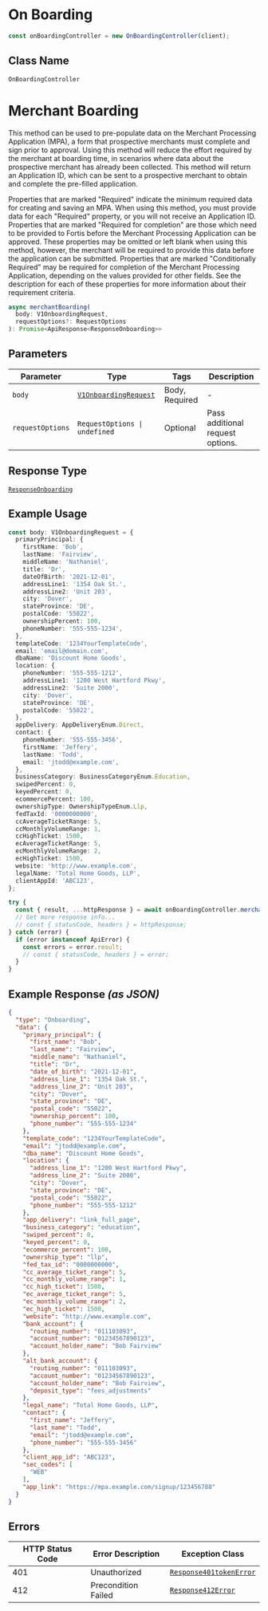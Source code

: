 # On Boarding

```ts
const onBoardingController = new OnBoardingController(client);
```

## Class Name

`OnBoardingController`


# Merchant Boarding

This method can be used to pre-populate data on the Merchant Processing Application (MPA), a form that prospective merchants must complete and sign prior to approval. Using this method will reduce the effort required by the merchant at boarding time, in scenarios where data about the prospective merchant has already been collected. This method will return an Application ID, which can be sent to a prospective merchant to obtain and complete the pre-filled application.

Properties that are marked "Required" indicate the minimum required data for creating and saving an MPA. When using this method, you must provide data for each "Required" property, or you will not receive an Application ID. Properties that are marked "Required for completion" are those which need to be provided to Fortis before the Merchant Processing Application can be approved. These properties may be omitted or left blank when using this method, however, the merchant will be required to provide this data before the application can be submitted. Properties that are marked "Conditionally Required" may be required for completion of the Merchant Processing Application, depending on the values provided for other fields. See the description for each of these properties for more information about their requirement criteria.

```ts
async merchantBoarding(
  body: V1OnboardingRequest,
  requestOptions?: RequestOptions
): Promise<ApiResponse<ResponseOnboarding>>
```

## Parameters

| Parameter | Type | Tags | Description |
|  --- | --- | --- | --- |
| `body` | [`V1OnboardingRequest`](../../doc/models/v1-onboarding-request.md) | Body, Required | - |
| `requestOptions` | `RequestOptions \| undefined` | Optional | Pass additional request options. |

## Response Type

[`ResponseOnboarding`](../../doc/models/response-onboarding.md)

## Example Usage

```ts
const body: V1OnboardingRequest = {
  primaryPrincipal: {
    firstName: 'Bob',
    lastName: 'Fairview',
    middleName: 'Nathaniel',
    title: 'Dr',
    dateOfBirth: '2021-12-01',
    addressLine1: '1354 Oak St.',
    addressLine2: 'Unit 203',
    city: 'Dover',
    stateProvince: 'DE',
    postalCode: '55022',
    ownershipPercent: 100,
    phoneNumber: '555-555-1234',
  },
  templateCode: '1234YourTemplateCode',
  email: 'email@domain.com',
  dbaName: 'Discount Home Goods',
  location: {
    phoneNumber: '555-555-1212',
    addressLine1: '1200 West Hartford Pkwy',
    addressLine2: 'Suite 2000',
    city: 'Dover',
    stateProvince: 'DE',
    postalCode: '55022',
  },
  appDelivery: AppDeliveryEnum.Direct,
  contact: {
    phoneNumber: '555-555-3456',
    firstName: 'Jeffery',
    lastName: 'Todd',
    email: 'jtodd@example.com',
  },
  businessCategory: BusinessCategoryEnum.Education,
  swipedPercent: 0,
  keyedPercent: 0,
  ecommercePercent: 100,
  ownershipType: OwnershipTypeEnum.Llp,
  fedTaxId: '0000000000',
  ccAverageTicketRange: 5,
  ccMonthlyVolumeRange: 1,
  ccHighTicket: 1500,
  ecAverageTicketRange: 5,
  ecMonthlyVolumeRange: 2,
  ecHighTicket: 1500,
  website: 'http://www.example.com',
  legalName: 'Total Home Goods, LLP',
  clientAppId: 'ABC123',
};

try {
  const { result, ...httpResponse } = await onBoardingController.merchantBoarding(body);
  // Get more response info...
  // const { statusCode, headers } = httpResponse;
} catch (error) {
  if (error instanceof ApiError) {
    const errors = error.result;
    // const { statusCode, headers } = error;
  }
}
```

## Example Response *(as JSON)*

```json
{
  "type": "Onboarding",
  "data": {
    "primary_principal": {
      "first_name": "Bob",
      "last_name": "Fairview",
      "middle_name": "Nathaniel",
      "title": "Dr",
      "date_of_birth": "2021-12-01",
      "address_line_1": "1354 Oak St.",
      "address_line_2": "Unit 203",
      "city": "Dover",
      "state_province": "DE",
      "postal_code": "55022",
      "ownership_percent": 100,
      "phone_number": "555-555-1234"
    },
    "template_code": "1234YourTemplateCode",
    "email": "jtodd@example.com",
    "dba_name": "Discount Home Goods",
    "location": {
      "address_line_1": "1200 West Hartford Pkwy",
      "address_line_2": "Suite 2000",
      "city": "Dover",
      "state_province": "DE",
      "postal_code": "55022",
      "phone_number": "555-555-1212"
    },
    "app_delivery": "link_full_page",
    "business_category": "education",
    "swiped_percent": 0,
    "keyed_percent": 0,
    "ecommerce_percent": 100,
    "ownership_type": "llp",
    "fed_tax_id": "0000000000",
    "cc_average_ticket_range": 5,
    "cc_monthly_volume_range": 1,
    "cc_high_ticket": 1500,
    "ec_average_ticket_range": 5,
    "ec_monthly_volume_range": 2,
    "ec_high_ticket": 1500,
    "website": "http://www.example.com",
    "bank_account": {
      "routing_number": "011103093",
      "account_number": "01234567890123",
      "account_holder_name": "Bob Fairview"
    },
    "alt_bank_account": {
      "routing_number": "011103093",
      "account_number": "01234567890123",
      "account_holder_name": "Bob Fairview",
      "deposit_type": "fees_adjustments"
    },
    "legal_name": "Total Home Goods, LLP",
    "contact": {
      "first_name": "Jeffery",
      "last_name": "Todd",
      "email": "jtodd@example.com",
      "phone_number": "555-555-3456"
    },
    "client_app_id": "ABC123",
    "sec_codes": [
      "WEB"
    ],
    "app_link": "https://mpa.example.com/signup/123456788"
  }
}
```

## Errors

| HTTP Status Code | Error Description | Exception Class |
|  --- | --- | --- |
| 401 | Unauthorized | [`Response401tokenError`](../../doc/models/response-401-token-error.md) |
| 412 | Precondition Failed | [`Response412Error`](../../doc/models/response-412-error.md) |

